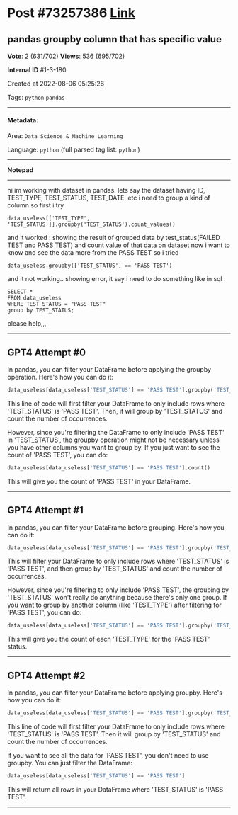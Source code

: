 
# Post \#73257386 [Link](https://stackoverflow.com/questions/73257386/)

## pandas groupby column that has specific value

**Vote**: 2 (631/702) **Views**: 536 (695/702) 

**Internal ID** \#1-3-180

Created at 2022-08-06 05:25:26

Tags: `python` `pandas`

----------

#### Metadata:

Area: `Data Science & Machine Learning`

Language: `python` (full parsed tag list: `python`)

----------

**Notepad**


----------

hi im working with dataset in pandas.
lets say the dataset having
ID,
TEST_TYPE,
TEST_STATUS,
TEST_DATE,
etc
i need to group a kind of column so first i try
```
data_useless[['TEST_TYPE', 'TEST_STATUS']].groupby('TEST_STATUS').count_values()
```

and it worked : showing the result of grouped data by test_status(FAILED TEST and PASS TEST) and count value of that data on dataset
now i want to know and see the data more from the PASS TEST
so i tried
```
data_useless.groupby(['TEST_STATUS'] == 'PASS TEST')
```

and it not working.. showing error, it say 
i need to do something like
in sql :
```
SELECT *
FROM data_useless
WHERE TEST_STATUS = "PASS TEST"
group by TEST_STATUS;
```

please help,,,


----------
        
## GPT4 Attempt \#0

In pandas, you can filter your DataFrame before applying the groupby operation. Here's how you can do it:

```python
data_useless[data_useless['TEST_STATUS'] == 'PASS TEST'].groupby('TEST_STATUS').count()
```

This line of code will first filter your DataFrame to only include rows where 'TEST_STATUS' is 'PASS TEST'. Then, it will group by 'TEST_STATUS' and count the number of occurrences.

However, since you're filtering the DataFrame to only include 'PASS TEST' in 'TEST_STATUS', the groupby operation might not be necessary unless you have other columns you want to group by. If you just want to see the count of 'PASS TEST', you can do:

```python
data_useless[data_useless['TEST_STATUS'] == 'PASS TEST'].count()
```

This will give you the count of 'PASS TEST' in your DataFrame.

--------

## GPT4 Attempt \#1

In pandas, you can filter your DataFrame before grouping. Here's how you can do it:

```python
data_useless[data_useless['TEST_STATUS'] == 'PASS TEST'].groupby('TEST_STATUS').count()
```

This will filter your DataFrame to only include rows where 'TEST_STATUS' is 'PASS TEST', and then group by 'TEST_STATUS' and count the number of occurrences.

However, since you're filtering to only include 'PASS TEST', the grouping by 'TEST_STATUS' won't really do anything because there's only one group. If you want to group by another column (like 'TEST_TYPE') after filtering for 'PASS TEST', you can do:

```python
data_useless[data_useless['TEST_STATUS'] == 'PASS TEST'].groupby('TEST_TYPE').count()
```

This will give you the count of each 'TEST_TYPE' for the 'PASS TEST' status.

--------

## GPT4 Attempt \#2

In pandas, you can filter your DataFrame before applying groupby. Here's how you can do it:

```python
data_useless[data_useless['TEST_STATUS'] == 'PASS TEST'].groupby('TEST_STATUS').count()
```

This line of code will first filter your DataFrame to only include rows where 'TEST_STATUS' is 'PASS TEST'. Then it will group by 'TEST_STATUS' and count the number of occurrences.

If you want to see all the data for 'PASS TEST', you don't need to use groupby. You can just filter the DataFrame:

```python
data_useless[data_useless['TEST_STATUS'] == 'PASS TEST']
```

This will return all rows in your DataFrame where 'TEST_STATUS' is 'PASS TEST'.

--------
